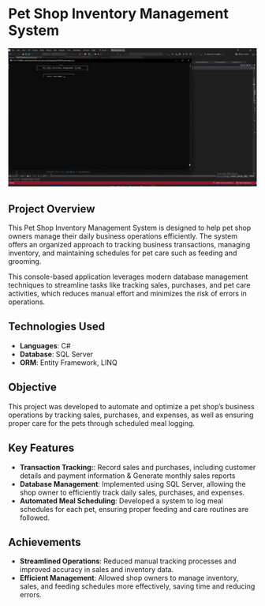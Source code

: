 
# Pet Shop Inventory Management System  

![Pet Shop Inventory System](./%20PetShop.gif) 
## Project Overview
This Pet Shop Inventory Management System is designed to help pet shop owners manage their daily business operations efficiently. The system offers an organized approach to tracking business transactions, managing inventory, and maintaining schedules for pet care such as feeding and grooming.

This console-based application leverages modern database management techniques to streamline tasks like tracking sales, purchases, and pet care activities, which reduces manual effort and minimizes the risk of errors in operations.
 
 
## Technologies Used
- **Languages**: C#
- **Database**: SQL Server 
- **ORM**: Entity Framework, LINQ

## Objective
This project was developed to automate and optimize a pet shop’s business operations by tracking sales, purchases, and expenses, as well as ensuring proper care for the pets through scheduled meal logging.

## Key Features
- **Transaction Tracking:**: Record sales and purchases, including customer details and payment information & Generate monthly sales reports
- **Database Management**: Implemented using SQL Server, allowing the shop owner to efficiently track daily sales, purchases, and expenses.
- **Automated Meal Scheduling**: Developed a system to log meal schedules for each pet, ensuring proper feeding and care routines are followed.
 

## Achievements
- **Streamlined Operations**: Reduced manual tracking processes and improved accuracy in sales and inventory data.
- **Efficient Management**: Allowed shop owners to manage inventory, sales, and feeding schedules more effectively, saving time and reducing errors.
